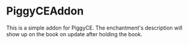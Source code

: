 # PiggyCEAddon

This is a simple addon for PiggyCE. The enchantment's description will show up on the book on update after holding the book.
